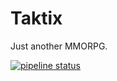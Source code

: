 # Taktix
Just another MMORPG.

[![pipeline status](https://gitlab.com/Jeckhys/taktix/badges/master/pipeline.svg)](https://gitlab.com/Jeckhys/taktix/commits/master)
